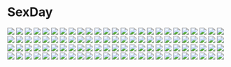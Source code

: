 # SexDay
![](https://konachan.com/jpeg/706f1fd19007ed2c661cf05ff943def5/Konachan.com%20-%20290147%20anthropomorphism%20apron%20azur_lane%20chocolate%20food%20group%20hat%20loli%20long_hair%20purple_hair%20red_eyes%20twintails%20waifu2x%20white_hair%20z23_%28azur_lane%29.jpg)
![](https://konachan.com/image/6dbeb6ca78dc3f4c18f34447eaa06682/Konachan.com%20-%2086790%20animal_ears%20bakemonogatari%20breasts%20glasses%20green_eyes%20hanekawa_tsubasa%20monogatari_%28series%29%20nude%20rby.jpg)
![](https://konachan.com/image/3703192b8f850564f005c7de06923dd8/Konachan.com%20-%2065643%20christmas%20fairy%20luna_child%20star_sapphire%20sunny_milk%20touhou.jpg)
![](https://konachan.com/image/61bc690f6de4d5713328f9629814b41f/Konachan.com%20-%20183829%20boots%20chain%20dress%20jam0601%20mahou_shoujo_madoka_magica%20ponytail%20red_eyes%20red_hair%20sakura_kyouko%20skirt%20spear%20thighhighs%20weapon.jpg)
![](https://konachan.com/jpeg/da258ca43be922634eabc83b1b932748/Konachan.com%20-%20195007%20breasts%20censored%20game_cg%20green_eyes%20long_hair%20minatsuki_arumi%20nipples%20no_bra%20nopan%20orange_hair%20penis%20pussy%20school_uniform%20sex%20suzumura_ema.jpg)
![](https://konachan.com/image/38e68acc8429567863ca686f39e14f1a/Konachan.com%20-%20250097%20ass%20blush%20breasts%20cameltoe%20cleavage%20dark_skin%20fate_%28series%29%20gorua_%28youce01%29%20headband%20long_hair%20purple_eyes%20purple_hair%20swimsuit%20tattoo.jpg)
![](https://konachan.com/jpeg/a14d97dd09f97212bd2bb51e32ae6d1b/Konachan.com%20-%20255043%20ass%20ass_grab%20blush%20breasts%20bug_system%20censored%20fellatio%20game_cg%20long_hair%20male%20nipples%20no_bra%20nopan%20open_shirt%20paizuri%20penis%20red_eyes%20skirt%20white_hair.jpg)
![](https://konachan.com/jpeg/4a333d20cce57f55a0392fa07170c970/Konachan.com%20-%20245785%20ass%20barefoot%20bikini%20boat%20breasts%20brown_hair%20bubbles%20gun%20orange_eyes%20original%20short_hair%20sideboob%20sima_naoteng%20swimsuit%20underwater%20water%20weapon.jpg)
![](https://konachan.com/jpeg/990b08bb7987b29686cd3605fcd02287/Konachan.com%20-%20200338%20black_hair%20blush%20breasts%20chinese_clothes%20chinese_dress%20cropped%20elbow_gloves%20gloves%20long_hair%20misaki_kurehito%20nipples%20no_bra%20open_shirt%20original%20scan.jpg)
![](https://konachan.com/image/a80f0af804249973108ef4b2790a1b7d/Konachan.com%20-%20138500%20blue_eyes%20dress%20flowers%20hiiragi_kagami%20hiiragi_tsukasa%20long_hair%20lucky_star%20nyanmilla%20purple_hair%20short_hair%20twintails%20wedding_attire.jpg)
![](https://konachan.com/jpeg/251f0ea4cfe5c59907a50c674480856f/Konachan.com%20-%20165460%20araiguma%20breast_grab%20breasts%20censored%20cum%20game_cg%20kiryuu_shouko%20lactation%20nipples%20ootori_asuka%20penis%20yuibi.jpg)
![](https://konachan.com/jpeg/d28d11dfa0d4d3cffbd6d01f58ce2498/Konachan.com%20-%20142246%20animal_ears%20catgirl%20food%20green_eyes%20kaho_okashii%20loli%20nude%20original%20purple_hair%20ribbons%20short_hair%20tail%20thighhighs.jpg)
![](https://konachan.com/jpeg/8c2a070638efaccaad18ebc664257ade/Konachan.com%20-%20268317%20aki663%20bicolored_eyes%20blonde_hair%20brown_eyes%20brown_hair%20cosplay%20granblue_fantasy%20hat%20headband%20male%20ponytail%20robot%20short_hair%20signed%20suit%20tie.jpg)
![](https://konachan.com/image/3c13e08feb1421da9e35e312ce5084f7/Konachan.com%20-%2026948%20disgaea%20etna%20flonne%20jennifer%20pointed_ears.jpg)
![](https://konachan.com/image/7e880e74f90d479cb3c1f9d5c2fff7f8/Konachan.com%20-%20173450%20aqua_eyes%20aqua_hair%20elbow_gloves%20ello-chan%20gloves%20hatsune_miku%20jpeg_artifacts%20long_hair%20miku_append%20navel%20thighhighs%20tie%20twintails%20vocaloid.jpg)
![](https://konachan.com/image/b5c2b201aed3ea305b3ad4de108a3729/Konachan.com%20-%20164550%2088%20ass%20black_hair%20hoodie%20logo%20long_hair%20original%20phone%20shorts%20space%20stars%20vashperado.jpg)
![](https://konachan.com/image/2e09793170d4f63c5efa450e866d3cc9/Konachan.com%20-%2078530%20alice_margatroid%20doll%20mage%20mitsu%20shanghai_doll%20touhou.jpg)
![](https://konachan.com/jpeg/d8aaea095cfa59d840200d74bcac2b39/Konachan.com%20-%20282470%20animal_ears%20bondage%20breasts%20bunnygirl%20censored%20collar%20doggirl%20fang%20gag%20group%20hotel01%20male%20night%20nude%20original%20rope%20tail%20wristwear.jpg)
![](https://konachan.com/image/9bee93fda09c789906c85dfaf6479850/Konachan.com%20-%20233843%20apple%20atelier_yuu%20blush%20breasts%20cropped%20demon%20fang%20food%20fruit%20gray_hair%20horns%20long_hair%20original%20succubus%20wings%20yellow_eyes.jpg)
![](https://konachan.com/image/1a61a74b11ac8aea3bac4241f19de0f9/Konachan.com%20-%2085186%202girls%20blue_eyes%20breast_grab%20breasts%20brown_eyes%20cleavage%20corset%20flowers%20garter_belt%20headband%20long_hair%20meiko%20ribbons%20short_hair%20thighhighs%20vocaloid.jpg)
![](https://konachan.com/image/8bcb869be6c0289a6dbc11c70622d807/Konachan.com%20-%20169517%20abe_kanari%20anthropomorphism%20black_eyes%20black_hair%20blush%20braids%20brown_eyes%20brown_hair%20group%20long_hair%20school_uniform%20short_hair%20skirt%20socks%20wink.jpg)
![](https://konachan.com/image/7051101923848d209665ff863bc75785/Konachan.com%20-%2090064%20all_male%20blonde_hair%20blue_eyes%20densetsu_no_yuusha_no_densetsu%20lucile_eris%20male.jpg)
![](https://konachan.com/jpeg/f679bf1402190924d50e9fb5b6c05cf2/Konachan.com%20-%20257632%20blonde_hair%20bloomers%20blue_eyes%20blush%20bow%20cameltoe%20dress%20fate_%28series%29%20hat%20loli%20long_hair%20navel%20panties%20ribbons%20sasamashin%20tentacles%20underwear.jpg)
![](https://konachan.com/image/32894e60588d76f9220c02a6cd945aac/Konachan.com%20-%2083524%20blue_eyes%20blush%20breasts%20brown_hair%20long_hair%20nipples%20ponytail%20pool%20purple_hair%20swimsuit%20water.jpg)
![](https://konachan.com/jpeg/16eed578f430dc6254d67d6cfdc284d6/Konachan.com%20-%20110481%20blonde_hair%20breasts%20brown_eyes%20cleavage%20fault%20game_cg%20glasses%20hayama_rika%20taka_tony.jpg)
![](https://konachan.com/image/94bddfd9a7ecee78f671ff232252d091/Konachan.com%20-%20163967%20blue_hair%20blush%20hat%20hinanawi_tenshi%20pink_eyes%20sakuraba_yuuki%20touhou.jpg)
![](https://konachan.com/jpeg/744b61345337225a27ff0c49759bf3ac/Konachan.com%20-%20127611%20bra%20elbow_gloves%20game_cg%20gloves%20hiyoko_strike%21%20kagami_utakata%20maiyora_ririno%20pink_hair%20purple_hair%20school_uniform%20underwear%20yasuyuki.jpg)
![](https://konachan.com/image/930a20b0f2ec9f39b0452d31a852a90c/Konachan.com%20-%20185097%20akemi_homura%20akuma_homura%20black_hair%20elbow_gloves%20gloves%20kaname_madoka%20long_hair%20pink_hair%20purple_eyes%20ultimate_madoka%20yellow_eyes.jpg)
![](https://konachan.com/jpeg/e3280527011802a53a42c232770b1455/Konachan.com%20-%20212558%202girls%20astg%20boots%20brown_hair%20hat%20long_hair%20original%20shade.jpg)
![](https://konachan.com/image/9f267f5078cac5fffa046f54bf3ff537/Konachan.com%20-%20120991%20dress%20hijiri_byakuren%20long_hair%20touhou%20yellow_eyes.jpg)
![](https://konachan.com/jpeg/d5ae31e700f7462a8d33c5082c352707/Konachan.com%20-%20122881%20animal_ears%20bunny_ears%20bunnygirl%20food%20game_cg%20hinamatsuri_touko%20long_hair%20luna_la_lapin%20school_uniform%20wink%20yume_miru_tsuki_no_lunalutia.jpg)
![](https://konachan.com/image/5ba03693759f16fe11641a99a9656669/Konachan.com%20-%20222059%20beach%20dress%20gokou_ruri%20hat%20long_hair%20monochrome%20ore_no_imouto_ga_konna_ni_kawaii_wake_ga_nai%20summer_dress%20sylar.jpg)
![](https://konachan.com/image/d9bb3e58a71c79dcb77827081cc951a0/Konachan.com%20-%20279950%202girls%20black_hair%20blush%20breasts%20gloves%20green_eyes%20long_hair%20navel%20nipples%20no_bra%20panties%20purple_hair%20shingyo%20shirt_lift%20short_hair%20tie%20underwear.jpg)
![](https://konachan.com/jpeg/e104bc8f74edecca875c5d6b9032b7a8/Konachan.com%20-%20277783%20animal_ears%20aqua_eyes%20blonde_hair%20cat_smile%20clouds%20dress%20fang%20foxgirl%20loli%20long_hair%20macaroni710%20multiple_tails%20original%20summer_dress%20tail.jpg)
![](https://konachan.com/image/833100ba61a089e503ec13b5bc1085e5/Konachan.com%20-%2052099%20bikini%20blonde_hair%20long_hair%20minami-ke%20minami_haruka%20navel%20swimsuit.jpg)
![](https://konachan.com/image/7b8b2781d103f043267da09a16ffde65/Konachan.com%20-%20194718%20demon%20hinami047%20koakuma%20long_hair%20red_eyes%20red_hair%20touhou%20wings.jpg)
![](https://konachan.com/jpeg/6597b980b8ee9f0d32c50ea9c14d39d2/Konachan.com%20-%20155817%20aqua_eyes%20aqua_hair%20cafekun%20hatsune_miku%20long_hair%20twintails%20vocaloid%20weekender_girl_%28vocaloid%29.jpg)
![](https://konachan.com/image/0ed93b9de24a2d991b3a91f6fc5345df/Konachan.com%20-%20138861%20auer%20bed%20computer%20game_console%20headphones%20jpeg_artifacts%20meimu%20phone%20ponytail%20purple_hair%20red_eyes%20thighhighs%20touhou.jpg)
![](https://konachan.com/image/d324d14959f3ab405a46675b70795a36/Konachan.com%20-%20224487%20aqua_eyes%20aqua_hair%20bikini%20blonde_hair%20breasts%20flat_chest%20group%20long_hair%20orange_eyes%20pink_hair%20popsicle%20short_hair%20swimsuit%20twins%20white_hair.jpg)
![](https://konachan.com/jpeg/3348acc303b950649362d92296835d71/Konachan.com%20-%20243740%20bangosu%20blonde_hair%20breasts%20fate_grand_order%20fate_%28series%29%20horns%20long_hair%20nipples%20panties%20red%20skirt_lift%20tattoo%20underwear%20yellow_eyes.jpg)
![](https://konachan.com/jpeg/20a3baf2840d80b8668363a7dd7e3588/Konachan.com%20-%2093690%20enomoto_yoshika%20game_cg%20green_hair%20nopan%20sex%20suzukaze_no_melt%20tears%20tenmaso%20whirlpool.jpg)
![](https://konachan.com/image/c1f1e42b46a5c90263d979a2c5d23445/Konachan.com%20-%20187623%20blue_hair%20choker%20dress%20flowers%20hatsune_miku%20long_hair%20nagitoki%20stars%20twintails%20vocaloid%20wedding_attire.jpg)
![](https://konachan.com/image/6d629a7d48cc5ae43f0873991c65fe09/Konachan.com%20-%20204530%20barefoot%20blush%20breasts%20censored%20condom%20cum%20group%20handjob%20male%20nipples%20original%20panties%20pussy%20shirt_lift%20spread_pussy%20underwear%20yume_no_tanuki.jpg)
![](https://konachan.com/jpeg/e58f0971dc5760f288df7f31694994bf/Konachan.com%20-%2043651%20cheerleader%20murakami_suigun%20panties%20underwear.jpg)
![](https://konachan.com/image/31d37c1a2cf715e8e1ca9c13b56df7cf/Konachan.com%20-%20195018%20all_male%20building%20clouds%20japanese_clothes%20male%20original%20scenic%20sky%20studio_outline%20sunset%20tree.jpg)
![](https://konachan.com/jpeg/2ea3fc659df6fa97b4b2ac249abcc86d/Konachan.com%20-%20271333%20bikini%20black_hair%20bow%20choker%20flat_chest%20food%20ice_cream%20long_hair%20nanahime_%28aoi%29%20original%20popsicle%20purple_eyes%20signed%20spread_legs%20swimsuit%20thighhighs.jpg)
![](https://konachan.com/image/b7203ddbe68ea190d505749e868d0e54/Konachan.com%20-%20121078%20animal_ears%20hat%20inubashiri_momiji%20matsuda_%28matsukichi%29%20red_eyes%20touhou%20wolfgirl.jpg)
![](https://konachan.com/jpeg/5bf7b2540a99557c6472b239128f80f0/Konachan.com%20-%20296507%20animal%20blue_eyes%20blush%20bra%20breasts%20green_hair%20kochiya_sanae%20long_hair%20miko%20miyase_mahiro%20nipples%20panties%20snake%20touhou%20underwear%20waifu2x.jpg)
![](https://konachan.com/image/4af8b0babb5d489b278e9ca089ebb9ac/Konachan.com%20-%2082432%20agnes_boulange%20barefoot%20bikini%20loli%20minette%20okayama_shinako%20pink_hair%20shukufuku_no_campanella%20swimsuit%20water%20wet.jpg)
![](https://konachan.com/image/f67e3e8c0c08ddd06ab7837c57dd0257/Konachan.com%20-%2081558%202girls%20baldr_sky%20blonde_hair%20blue_eyes%20breasts%20cleavage%20giga%20gray_hair%20green_eyes%20hug%20kirishima_rain%20logo%20long_hair%20mecha%20rokujou_chris%20watermark.jpg)
![](https://konachan.com/jpeg/d40f5a53e4000216d6aaf2b129976e5c/Konachan.com%20-%20302457%20aliasing%20ass%20bb_%28fate%29%20bikini%20fate_grand_order%20fate_%28series%29%20gloves%20long_hair%20purple_hair%20swimsuit%20third-party_edit%20tomioka_sena%20white%20wristwear.jpg)
![](https://konachan.com/image/cfe9d4a335ad61937b446e818d467ab2/Konachan.com%20-%2025969%20aliasing%20bleach%20kuchiki_rukia%20kurosaki_ichigo%20male%20sleeping.jpeg)
![](https://konachan.com/jpeg/ba5d7b96205bf5e4ba9457423a0f40e7/Konachan.com%20-%2047059%20abhar%20aircraft%20bike_shorts%20blush%20clouds%20game_cg%20long_hair%20misaki_kurehito%20miyamae_tomoka%20necklace%20ponytail%20red_hair%20shirt%20shorts%20sky.jpg)
![](https://konachan.com/image/558a908a3a66c49800f9b6415fbea7fd/Konachan.com%20-%2096386%20animal%20barefoot%20blush%20book%20brown_eyes%20brown_hair%20cat%20drink%20headphones%20ipod%20original%20phone%20shigureteki%20short_hair%20thighhighs.jpg)
![](https://konachan.com/image/79ce06e06bbe6422224a5d2984b486c5/Konachan.com%20-%2083187%20bikini%20blonde_hair%20food%20green_eyes%20ipod%20original%20panties%20pocky%20red_eyes%20short_hair%20swimsuit%20thighhighs%20train%20underwear.jpg)
![](https://konachan.com/image/6440925e978ae6c1c313f6f958a6985f/Konachan.com%20-%20269442%20barefoot%20blonde_hair%20blue_eyes%20blush%20bow%20dress%20industrial%20loli%20long_hair%20original%20pink_hair%20scarf%20short_hair%20skirt%20thighhighs%20twintails%20watermark.jpg)
![](https://konachan.com/image/96b24d10378d9628c7f6f34fe866ce98/Konachan.com%20-%20106738%20akemi_homura%20kaname_madoka%20mahou_shoujo_madoka_magica%20miki_sayaka%20sakura_kyouko%20tomoe_mami%20walpurgis_no_yoru.jpg)
![](https://konachan.com/jpeg/faf0f3f2f2513642d7b008e796f338d1/Konachan.com%20-%20239884%20all_male%20brown_hair%20cape%20fate_%28series%29%20fire%20gloves%20hat%20katana%20long_hair%20male%20military%20ponytail%20red_eyes%20sword%20tagme_%28artist%29%20tears%20uniform%20weapon.jpg)
![](https://konachan.com/image/dc3f729bfc0bd9f3c4370a43fbb576db/Konachan.com%20-%20135827%20armor%20blood%20blue_eyes%20blush%20glasses%20gloves%20green_hair%20hat%20horns%20iceojin%20long_hair%20male%20nosebleed%20original%20red_eyes%20red_hair%20sword%20water%20weapon.jpg)
![](https://konachan.com/jpeg/161d2f69e97f9458db0397c27506560a/Konachan.com%20-%20243568%20kousaka_honoka%20love_live%21_school_idol_project%20sonoda_umi%20tagme_%28artist%29.jpg)
![](https://konachan.com/jpeg/9e70e82f72a2ebeaabf6f1ca01380683/Konachan.com%20-%2049938%20minami-ke%20minami_kana%20vector.jpg)
![](https://konachan.com/image/852452113aba5b754759edbd645927df/Konachan.com%20-%2027853%20koiwai_yotsuba%20tagme_%28character%29%20yotsubato%21.jpg)
![](https://konachan.com/image/1e7aad76cd814660cdd1c754e5e72d2c/Konachan.com%20-%2014990%20flcl.jpg)
![](https://konachan.com/image/eceb104fe6eb837ec8bda3261a96c2c2/Konachan.com%20-%20180957%20blonde_hair%20breasts%20cage%20cleavage%20flowers%20long_hair%20lucy_lee%20male%20original%20pixiv_fantasia%20pointed_ears%20rose.jpg)
![](https://konachan.com/image/0457a8f16daea0c85bd1d3dc6d88612c/Konachan.com%20-%20135017%20akihira_fujinohara%20izayoi_sakuya%20maid%20red_eyes%20remilia_scarlet%20touhou%20vampire%20weapon%20white%20white_hair%20wings.jpg)
![](https://konachan.com/jpeg/cf2e450d47c552180dee2a4f1afe256b/Konachan.com%20-%20275437%20ass%20bluefield%20close%20cropped%20original%20shorts%20thighhighs%20white%20zettai_ryouiki.jpg)
![](https://konachan.com/jpeg/a9cd4a9a53c86262c90f8fccb21416bb/Konachan.com%20-%2053082%20hirasawa_yui%20k-on%21%20nakano_azusa%20shoujo_ai.jpg)
![](https://konachan.com/image/18a1ef9430449a29ad23c9d177f06fc4/Konachan.com%20-%2041170%20book%20flowers%20gray_hair%20purple_eyes%20tagme.jpg)
![](https://konachan.com/jpeg/7359edf449d161539b1e9674ba77d31c/Konachan.com%20-%20112155%20breasts%20loli%20mahou_shoujo_lyrical_nanoha%20mahou_shoujo_lyrical_nanoha_the_movie_1st%20nipples%20nude%20takamachi_nanoha%20wink.jpg)
![](https://konachan.com/jpeg/ea382b6bcdb71206f71b7373a029e994/Konachan.com%20-%20248205%20car%20mocha_%28cotton%29%20nobody%20original%20ruins%20scenic%20signed.jpg)
![](https://konachan.com/jpeg/8cfc4c45b408d1f14a63f6d2b520c792/Konachan.com%20-%20180881%20animal%20bird%20breasts%20cleavage%20eyepatch%20flowers%20horns%20long_hair%20orange_hair%20original%20rose%20skirt%20tail%20thighhighs%20wings%20yaku_%28ziroken%29%20yellow_eyes.jpg)
![](https://konachan.com/image/5aff22c56d031489567391a6859eb806/Konachan.com%20-%20283764%20aqua_eyes%20beach%20bikini%20gray_hair%20hashimoto_w.s.%20headband%20kneehighs%20konpaku_youmu%20myon%20short_hair%20swim_ring%20swimsuit%20touhou%20water%20wristwear.jpg)
![](https://konachan.com/image/cdf416ad529b272748c9097b14ae704f/Konachan.com%20-%2038316%20shakugan_no_shana%20shana%20wings.jpg)
![](https://konachan.com/jpeg/dc076a3bf410144617ebaa404834e65f/Konachan.com%20-%20185552%202girls%20apple%20building%20cape%20city%20food%20fruit%20green_hair%20landscape%20long_hair%20miki_sayaka%20night%20ponytail%20red_hair%20rooftop%20scenic%20short_hair%20sky%20stars.jpg)
![](https://konachan.com/image/d9ab658109920c5f2714f01c94ebf659/Konachan.com%20-%2025692%20blue%20blue_eyes%20clouds%20moon%20sky%20white_clarity%20white_hair%20wings.jpg)
![](https://konachan.com/image/cdb0ba66eae0849cec3df7b811d9cdd9/Konachan.com%20-%20247558%20animal%20ass%20beach%20bikini%20bird%20brown_eyes%20clouds%20drink%20food%20fruit%20gray_hair%20hat%20long_hair%20luse_maonang%20male%20sky%20swimsuit%20turtle%20water%20watermelon%20wink.jpg)
![](https://konachan.com/jpeg/37d9e9774a1d5c65ffb91e8e53bb9016/Konachan.com%20-%20275890%20blue_hair%20choker%20demon%20flowers%20garter%20horns%20long_hair%20night%20nijisanji%20petals%20pointed_ears%20purple_eyes%20shirayuiii%20sword%20tree%20twintails%20weapon.jpg)
![](https://konachan.com/image/8005178193630b8d85fb42066bb0bdb7/Konachan.com%20-%204913%20duplicate%20mechagirl%20tagme%20wings.jpg)
![](https://konachan.com/image/506afd17e71d67e9ae931b29ebb30078/Konachan.com%20-%2032913%20animal_ears%20catgirl%20patissier_na_nyanko.jpg)
![](https://konachan.com/jpeg/8bcf164c0c3b235f1c8ec2151d8623b8/Konachan.com%20-%2090970%20animal_ears%20chibi%20drink%20hijiri_byakuren%20mousegirl%20nazrin%20touhou%20yume_shokunin.jpg)
![](https://konachan.com/image/cc65b2f66858aa1d3358639f65c9fde4/Konachan.com%20-%2098244%20ass%20bed%20black_hair%20braids%20breasts%20brown_eyes%20brown_hair%20censored%20e20%20glasses%20green_eyes%20long_hair%20nipples%20nude%20original%20pussy%20tan_lines%20twintails.jpg)
![](https://konachan.com/image/467dae50ea59e8e89565589c82c83c15/Konachan.com%20-%20184237%20original%20paradise_%28pffk%29%20pixiv_fantasia%20swd3e2.jpg)
![](https://konachan.com/jpeg/3e3a3551009927a0a2313ef7d1d44b68/Konachan.com%20-%20249727%20aisaka_taiga%20animal%20brown_hair%20cat%20kuroya_shinobu%20long_hair%20misaki_kurehito%20red_eyes%20school_uniform%20skirt%20thighhighs%20toradora%20waifu2x.jpg)
![](https://konachan.com/image/c08ffa47238fc67f72ae5defaabdf8d1/Konachan.com%20-%2046155%20amami_haruka%20idolmaster%20japanese_clothes%20kimono%20monmari.jpg)
![](https://konachan.com/image/387d79f056a8e560e613fb0b6fe8b755/Konachan.com%20-%2061325%20idolmaster%20miura_azusa.jpg)
![](https://konachan.com/jpeg/9a277948b424b111fffd7f09068e9635/Konachan.com%20-%20181751%2035_%28pixiv%29%20gun%20male%20monochrome%20persona%20robot%20short_hair%20tie%20weapon%20white.jpg)
![](https://konachan.com/image/66b127946fa30483afaae8585e14b6f2/Konachan.com%20-%20232956%20animated%20aqua_eyes%20blonde_hair%20blush%20boots%20breasts%20censored%20choker%20game_cg%20long_hair%20necklace%20nipples%20penis%20pussy%20sayori%20sex%20smile%20thighhighs%20wet.gif)
![](https://konachan.com/jpeg/17a9ef8dd09f8bb36bbfdba909ab607d/Konachan.com%20-%20164200%20blonde_hair%20breasts%20brown_eyes%20brown_hair%20fault%20glasses%20group%20long_hair%20navel%20nipples%20nude%20pussy%20taka_tony%20uncensored.jpg)
![](https://konachan.com/jpeg/c8b121ad0768bbbe61fee0bebc0ec323/Konachan.com%20-%20110266%20blue_hair%20brown_hair%20game_cg%20gray_hair%20green_hair%20hiiragi_tsukino%20hisagihara_ui%20pointed_ears%20red_hair%20tenmaso%20tsubaki_nazuna%20whirlpool%20wink.jpg)
![](https://konachan.com/jpeg/d6cecd0ee503defa2eb7d17d1cb54896/Konachan.com%20-%20212790%20blonde_hair%20bow%20dress%20flandre_scarlet%20flowers%20forest%20headdress%20orange_eyes%20rinne_%28kouheiramia%29%20short_hair%20touhou%20tree%20vampire%20wings.jpg)
![](https://konachan.com/jpeg/fa72fe8b25e95644c006d67b84b5c568/Konachan.com%20-%20287803%20aqua_eyes%20blonde_hair%20bow%20choker%20cropped%20dress%20flowers%20long_hair%20microphone%20petals%20qurare_magic_library%20waifu2x%20wings%20wristwear.jpg)
![](https://konachan.com/jpeg/de7d4e0c04ebf8056df6f39af0423ea5/Konachan.com%20-%20138722%20breasts%20censored%20dildo%20futanari%20game_cg%20group%20lewdness_vita_sexualis%20nipples%20nude%20penis%20pussy%20sei_shoujo%20sex%20yuri.jpg)
![](https://konachan.com/image/6ecb7ee706c500c463b32d414ec66a34/Konachan.com%20-%20104651%20anakaris%20anita%20aulbath%20bishamon%20bulleta%20capcom%20darkstalkers%20felicia%20gallon%20jedah_dohma%20lei_lei%20pyron%20q-bee%20sanroko%20sasquatch%20wings%20zabel_zarock.jpg)
![](https://konachan.com/image/8dcf9c1139972dd889de0bfb5b43fec7/Konachan.com%20-%20297112%20anmi%20barefoot%20blue_eyes%20blush%20breasts%20brown_eyes%20brown_hair%20candy%20cleavage%20gradient%20lollipop%20long_hair%20original%20ponytail%20shorts%20tail%20thighhighs.jpg)
![](https://konachan.com/image/a6c4811a8c678cdacbe5e13d519e8608/Konachan.com%20-%2023903%20book%20hat%20long_hair%20mage%20magic%20patchouli_knowledge%20purple_eyes%20purple_hair%20ribbons%20touhou.jpg)
![](https://konachan.com/jpeg/00d91b4adcd0335bf3e825deebd8428f/Konachan.com%20-%20130438%20bikini%20blonde_hair%20boku_wa_tomodachi_ga_sukunai%20kashiwazaki_sena%20swimsuit%20transparent%20vector.jpg)
![](https://konachan.com/jpeg/51923beac4e11dd24f9921fe469c2d0d/Konachan.com%20-%2082124%20breasts%20cleavage%20pia_carrot%20sakana%20thighhighs%20waitress.jpg)
![](https://konachan.com/image/dbd43445577dcac747b521283efc746e/Konachan.com%20-%2073834%20idolmaster%20kisaragi_chihaya%20miura_azusa%20sii.jpg)
![](https://konachan.com/jpeg/36a7b74211cec261f4d69897ccfa33a5/Konachan.com%20-%20299759%20barefoot%20blue_hair%20breasts%20cleavage%20fang%20hara_shoutarou%20i-19_%28kancolle%29%20long_hair%20purple_eyes%20school_swimsuit%20swimsuit%20twintails%20underwater%20water.jpg)
![](https://konachan.com/image/03b1e971bb02096dc97caae49b8d256b/Konachan.com%20-%20102366%20amatsuka_hotaru%20ass%20baby_princess%20bra%20brown_eyes%20brown_hair%20kusaka_souji%20panties%20underwear.jpg)
